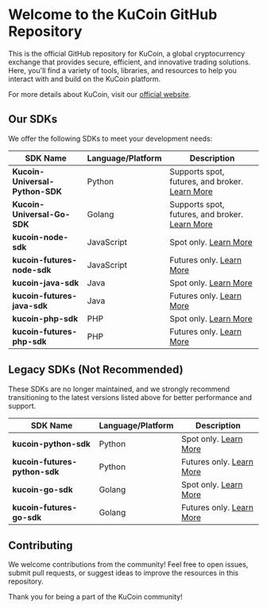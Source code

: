 # Welcome to the KuCoin GitHub Repository

This is the official GitHub repository for KuCoin, a global cryptocurrency exchange that provides secure, efficient, and innovative trading solutions. Here, you'll find a variety of tools, libraries, and resources to help you interact with and build on the KuCoin platform.

For more details about KuCoin, visit our [official website](https://www.kucoin.com).

## Our SDKs

We offer the following SDKs to meet your development needs:

| SDK Name                     | Language/Platform | Description                                                                                   |
|------------------------------|-------------------|-----------------------------------------------------------------------------------------------|
| **Kucoin-Universal-Python-SDK** | Python            | Supports spot, futures, and broker. [Learn More](https://github.com/Kucoin/kucoin-universal-sdk/blob/main/sdk/python/README.md) |
| **Kucoin-Universal-Go-SDK**     | Golang            | Supports spot, futures, and broker. [Learn More](https://github.com/Kucoin/kucoin-universal-sdk/blob/main/sdk/golang/README.md)    |
| **kucoin-node-sdk**             | JavaScript        | Spot only. [Learn More](https://github.com/Kucoin/kucoin-node-sdk)                                                                |
| **kucoin-futures-node-sdk**     | JavaScript        | Futures only. [Learn More](https://github.com/Kucoin/kucoin-futures-node-sdk)                                                     |
| **kucoin-java-sdk**             | Java              | Spot only. [Learn More](https://github.com/Kucoin/kucoin-java-sdk)                                                                |
| **kucoin-futures-java-sdk**     | Java              | Futures only. [Learn More](https://github.com/Kucoin/kucoin-futures-java-sdk)                                                     |
| **kucoin-php-sdk**              | PHP               | Spot only. [Learn More](https://github.com/Kucoin/kucoin-php-sdk)                                                                 |
| **kucoin-futures-php-sdk**      | PHP               | Futures only. [Learn More](https://github.com/Kucoin/kucoin-futures-php-sdk)                                                      |



## Legacy SDKs (Not Recommended)

These SDKs are no longer maintained, and we strongly recommend transitioning to the latest versions listed above for better performance and support.

| SDK Name                     | Language/Platform | Description                                                                                   |
|------------------------------|-------------------|-----------------------------------------------------------------------------------------------|
| **kucoin-python-sdk**        | Python            | Spot only. [Learn More](https://github.com/Kucoin/kucoin-python-sdk)                                                               |
| **kucoin-futures-python-sdk**| Python            | Futures only. [Learn More](https://github.com/Kucoin/kucoin-futures-python-sdk)                                                       |
| **kucoin-go-sdk**            | Golang            | Spot only. [Learn More](https://github.com/Kucoin/kucoin-go-sdk)                                                                   |
| **kucoin-futures-go-sdk**    | Golang            | Futures only. [Learn More](https://github.com/Kucoin/kucoin-futures-go-sdk)                                                       |

## Contributing

We welcome contributions from the community! Feel free to open issues, submit pull requests, or suggest ideas to improve the resources in this repository.

Thank you for being a part of the KuCoin community!
